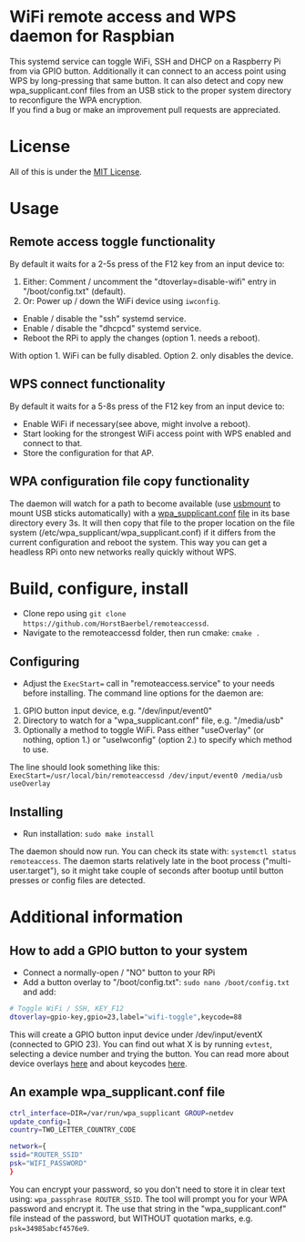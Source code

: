 # WiFi remote access and WPS daemon for Raspbian
This systemd service can toggle WiFi, SSH and DHCP on a Raspberry Pi from via GPIO button. Additionally it can connect to an access point using WPS by long-pressing that same button. It can also detect and copy new wpa_supplicant.conf files from an USB stick to the proper system directory to reconfigure the WPA encryption.  
If you find a bug or make an improvement pull requests are appreciated.

# License

All of this is under the [MIT License](LICENSE).

# Usage

## Remote access toggle functionality

By default it waits for a 2-5s press of the F12 key from an input device to:

1. Either: Comment / uncomment the "dtoverlay=disable-wifi" entry in "/boot/config.txt" (default).
2. Or: Power up / down the WiFi device using ```iwconfig```.

* Enable / disable the "ssh" systemd service.
* Enable / disable the "dhcpcd" systemd service.
* Reboot the RPi to apply the changes (option 1. needs a reboot).

With option 1. WiFi can be fully disabled. Option 2. only disables the device.

## WPS connect functionality

By default it waits for a 5-8s press of the F12 key from an input device to:

* Enable WiFi if necessary(see above, might involve a reboot).
* Start looking for the strongest WiFi access point with WPS enabled and connect to that.
* Store the configuration for that AP.

## WPA configuration file copy functionality

The daemon will watch for a path to become available (use [usbmount](https://github.com/rbrito/usbmount) to mount USB sticks automatically) with a [wpa_supplicant.conf](wpa_supplicant.conf) [file](https://raspberrypi.stackexchange.com/questions/10251/prepare-sd-card-for-wifi-on-headless-pi) in its base directory every 3s. It will then copy that file to the proper location on the file system (/etc/wpa_supplicant/wpa_supplicant.conf) if it differs from the current configuration and reboot the system. This way you can get a headless RPi onto new networks really quickly without WPS.

# Build, configure, install

* Clone repo using ```git clone https://github.com/HorstBaerbel/remoteaccessd```.
* Navigate to the remoteaccessd folder, then run cmake: ```cmake .```

## Configuring

* Adjust the ```ExecStart=``` call in "remoteaccess.service" to your needs before installing. The command line options for the daemon are:

1. GPIO button input device, e.g. "/dev/input/event0"
2. Directory to watch for a "wpa_supplicant.conf" file, e.g. "/media/usb"
3. Optionally a method to toggle WiFi. Pass either "useOverlay" (or nothing, option 1.) or "useIwconfig" (option 2.) to specify which method to use.  

The line should look something like this: ```ExecStart=/usr/local/bin/remoteaccessd /dev/input/event0 /media/usb useOverlay```

## Installing

* Run installation: ```sudo make install```

The daemon should now run. You can check its state with: ```systemctl status remoteaccess```. The daemon starts relatively late in the boot process ("multi-user.target"), so it might take couple of seconds after bootup until button presses or config files are detected.

# Additional information

## How to add a GPIO button to your system

* Connect a normally-open / "NO" button to your RPi
* Add a button overlay to "/boot/config.txt": ```sudo nano /boot/config.txt``` and add:

```sh
# Toggle WiFi / SSH, KEY_F12
dtoverlay=gpio-key,gpio=23,label="wifi-toggle",keycode=88
```

This will create a GPIO button input device under /dev/input/eventX (connected to GPIO 23). You can find out what X is by running ```evtest```, selecting a device number and trying the button. You can read more about device overlays [here](https://github.com/raspberrypi/firmware/blob/master/boot/overlays/README) and about keycodes [here](https://github.com/torvalds/linux/blob/v4.12/include/uapi/linux/input-event-codes.h).

## An example wpa_supplicant.conf file

```sh
ctrl_interface=DIR=/var/run/wpa_supplicant GROUP=netdev
update_config=1
country=TWO_LETTER_COUNTRY_CODE

network={ 
ssid="ROUTER_SSID"
psk="WIFI_PASSWORD"
}
```

You can encrypt your password, so you don't need to store it in clear text using: ```wpa_passphrase ROUTER_SSID```. The tool will prompt you for your WPA password and encrypt it. The use that string in the "wpa_supplicant.conf" file instead of the password, but WITHOUT quotation marks, e.g. ```psk=34985abcf4576e9```.
